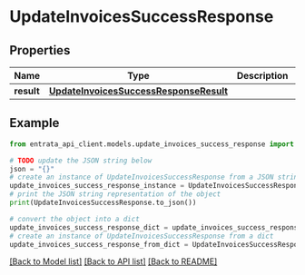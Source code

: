# UpdateInvoicesSuccessResponse


## Properties

Name | Type | Description | Notes
------------ | ------------- | ------------- | -------------
**result** | [**UpdateInvoicesSuccessResponseResult**](UpdateInvoicesSuccessResponseResult.md) |  | 

## Example

```python
from entrata_api_client.models.update_invoices_success_response import UpdateInvoicesSuccessResponse

# TODO update the JSON string below
json = "{}"
# create an instance of UpdateInvoicesSuccessResponse from a JSON string
update_invoices_success_response_instance = UpdateInvoicesSuccessResponse.from_json(json)
# print the JSON string representation of the object
print(UpdateInvoicesSuccessResponse.to_json())

# convert the object into a dict
update_invoices_success_response_dict = update_invoices_success_response_instance.to_dict()
# create an instance of UpdateInvoicesSuccessResponse from a dict
update_invoices_success_response_from_dict = UpdateInvoicesSuccessResponse.from_dict(update_invoices_success_response_dict)
```
[[Back to Model list]](../README.md#documentation-for-models) [[Back to API list]](../README.md#documentation-for-api-endpoints) [[Back to README]](../README.md)



